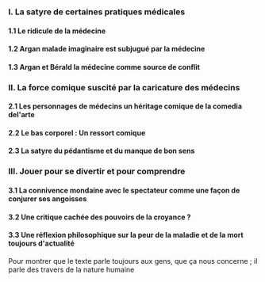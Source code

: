 ### I. La satyre de certaines pratiques médicales
#### 1.1 Le ridicule de la médecine
#### 1.2 Argan malade imaginaire est subjugué par la médecine
#### 1.3 Argan et Bérald la médecine comme source de conflit
### II. La force comique suscité par la caricature des médecins
#### 2.1 Les personnages de médecins un héritage comique de la comedia del'arte
#### 2.2 Le bas corporel : Un ressort comique
#### 2.3 La satyre du pédantisme et du manque de bon sens
### III. Jouer pour se divertir et pour comprendre
#### 3.1 La connivence mondaine avec le spectateur comme une façon de conjurer ses angoisses
#### 3.2 Une critique cachée des pouvoirs de la croyance ?
#### 3.3 Une réflexion philosophique sur la peur de la maladie et de la mort toujours d'actualité
Pour montrer que le texte parle toujours aux gens, que ça nous concerne ; il parle des travers de la nature humaine
